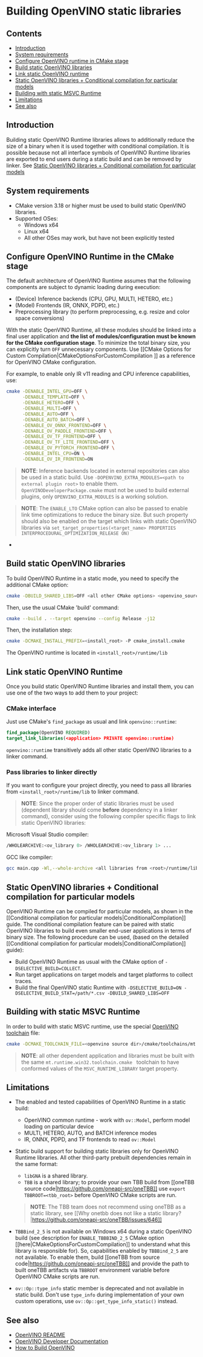 # Building OpenVINO static libraries

## Contents

- [Introduction](#introduction)
- [System requirements](#system-requirements)
- [Configure OpenVINO runtime in CMake stage](#configure-openvino-runtime-in-cmake-stage)
- [Build static OpenVINO libraries](#build-static-openvino-libraries)
- [Link static OpenVINO runtime](#link-static-openvino-runtime)
- [Static OpenVINO libraries + Conditional compilation for particular models](#static-openvino-libraries--conditional-compilation-for-particular-models)
- [Building with static MSVC Runtime](#building-with-static-msvc-runtime)
- [Limitations](#limitations)
- [See also](#see-also)

## Introduction

Building static OpenVINO Runtime libraries allows to additionally reduce the size of a binary when it is used together with conditional compilation.
It is possible because not all interface symbols of OpenVINO Runtime libraries are exported to end users during a static build and can be removed by linker. See [Static OpenVINO libraries + Conditional compilation for particular models](#static-openvino-libraries--conditional-compilation-for-particular-models)

## System requirements

* CMake version 3.18 or higher must be used to build static OpenVINO libraries.
* Supported OSes:
    * Windows x64
    * Linux x64
    * All other OSes may work, but have not been explicitly tested

## Configure OpenVINO Runtime in the CMake stage

The default architecture of OpenVINO Runtime assumes that the following components are subject to dynamic loading during execution:
* (Device) Inference backends (CPU, GPU, MULTI, HETERO, etc.)
* (Model) Frontends (IR, ONNX, PDPD, etc.)
* Preprocessing library (to perform preprocessing, e.g. resize and color space conversions)

With the static OpenVINO Runtime, all these modules should be linked into a final user application and **the list of modules/configuration must be known for the CMake configuration stage**. To minimize the total binary size, you can explicitly turn `OFF` unnecessary components. Use [[CMake Options for Custom Compilation|CMakeOptionsForCustomCompilation ]] as a reference for OpenVINO CMake configuration.

For example, to enable only IR v11 reading and CPU inference capabilities, use:
```sh
cmake -DENABLE_INTEL_GPU=OFF \
      -DENABLE_TEMPLATE=OFF \
      -DENABLE_HETERO=OFF \
      -DENABLE_MULTI=OFF \
      -DENABLE_AUTO=OFF \
      -DENABLE_AUTO_BATCH=OFF \
      -DENABLE_OV_ONNX_FRONTEND=OFF \
      -DENABLE_OV_PADDLE_FRONTEND=OFF \
      -DENABLE_OV_TF_FRONTEND=OFF \
      -DENABLE_OV_TF_LITE_FRONTEND=OFF \
      -DENABLE_OV_PYTORCH_FRONTEND=OFF \
      -DENABLE_INTEL_CPU=ON \
      -DENABLE_OV_IR_FRONTEND=ON
```

> **NOTE**: Inference backends located in external repositories can also be used in a static build. Use `-DOPENVINO_EXTRA_MODULES=<path to external plugin root>` to enable them. `OpenVINODeveloperPackage.cmake` must not be used to build external plugins, only `OPENVINO_EXTRA_MODULES` is a working solution.

> **NOTE**: The `ENABLE_LTO` CMake option can also be passed to enable link time optimizations to reduce the binary size. But such property should also be enabled on the target which links with static OpenVINO libraries via `set_target_properties(<target_name> PROPERTIES INTERPROCEDURAL_OPTIMIZATION_RELEASE ON)`
-
## Build static OpenVINO libraries

To build OpenVINO Runtime in a static mode, you need to specify the additional CMake option:

```sh
cmake -DBUILD_SHARED_LIBS=OFF <all other CMake options> <openvino_sources root>
```

Then, use the usual CMake 'build' command:

```sh
cmake --build . --target openvino --config Release -j12
```

Then, the installation step:

```sh
cmake -DCMAKE_INSTALL_PREFIX=<install_root> -P cmake_install.cmake
```

The OpenVINO runtime is located in `<install_root>/runtime/lib`

## Link static OpenVINO Runtime

Once you build static OpenVINO Runtime libraries and install them, you can use one of the two ways to add them to your project:

### CMake interface

Just use CMake's `find_package` as usual and link `openvino::runtime`:

```cmake
find_package(OpenVINO REQUIRED)
target_link_libraries(<application> PRIVATE openvino::runtime)
```

`openvino::runtime` transitively adds all other static OpenVINO libraries to a linker command. 

### Pass libraries to linker directly

If you want to configure your project directly, you need to pass all libraries from `<install_root>/runtime/lib` to linker command.

> **NOTE**: Since the proper order of static libraries must be used (dependent library should come **before** dependency in a linker command), consider using the following compiler specific flags to link static OpenVINO libraries:

Microsoft Visual Studio compiler:
```sh
/WHOLEARCHIVE:<ov_library 0> /WHOLEARCHIVE:<ov_library 1> ...
```

GCC like compiler:
```sh
gcc main.cpp -Wl,--whole-archive <all libraries from <root>/runtime/lib> > -Wl,--no-whole-archive -o a.out
```

## Static OpenVINO libraries + Conditional compilation for particular models

OpenVINO Runtime can be compiled for particular models, as shown in the [[Conditional compilation for particular models|ConditionalCompilation]] guide.
The conditional compilation feature can be paired with static OpenVINO libraries to build even smaller end-user applications in terms of binary size. The following procedure can be used, (based on the detailed [[Conditional compilation for particular models|ConditionalCompilation]] guide):

* Build OpenVINO Runtime as usual with the CMake option of `-DSELECTIVE_BUILD=COLLECT`.
* Run target applications on target models and target platforms to collect traces.
* Build the final OpenVINO static Runtime with `-DSELECTIVE_BUILD=ON -DSELECTIVE_BUILD_STAT=/path/*.csv -DBUILD_SHARED_LIBS=OFF`

## Building with static MSVC Runtime

In order to build with static MSVC runtime, use the special [OpenVINO toolchain](https://github.com/openvinotoolkit/openvino/blob/master/cmake/toolchains/mt.runtime.win32.toolchain.cmake) file:

```sh
cmake -DCMAKE_TOOLCHAIN_FILE=<openvino source dir>/cmake/toolchains/mt.runtime.win32.toolchain.cmake <other options>
```

> **NOTE**: all other dependent application and libraries must be built with the same `mt.runtime.win32.toolchain.cmake ` toolchain to have conformed values of the `MSVC_RUNTIME_LIBRARY` target property.

## Limitations

* The enabled and tested capabilities of OpenVINO Runtime in a static build:
    * OpenVINO common runtime - work with `ov::Model`, perform model loading on particular device
    * MULTI, HETERO, AUTO, and BATCH inference modes
    * IR, ONNX, PDPD, and TF frontends to read `ov::Model`
* Static build support for building static libraries only for OpenVINO Runtime libraries. All other third-party prebuilt dependencies remain in the same format:
    * `libGNA` is a shared library.
    * `TBB` is a shared library; to provide your own TBB build from [[oneTBB source code|https://github.com/oneapi-src/oneTBB]] use `export TBBROOT=<tbb_root>` before OpenVINO CMake scripts are run.

    > **NOTE**: The TBB team does not recommend using oneTBB as a static library, see [[Why onetbb does not like a static library?|https://github.com/oneapi-src/oneTBB/issues/646]]

* `TBBBind_2_5` is not available on Windows x64 during a static OpenVINO build (see description for `ENABLE_TBBBIND_2_5` CMake option [[here|CMakeOptionsForCustomCompilation]] to understand what this library is responsible for). So, capabilities enabled by `TBBBind_2_5` are not available. To enable them, build [[oneTBB from source code|https://github.com/oneapi-src/oneTBB]] and provide the path to built oneTBB artifacts via `TBBROOT` environment variable before OpenVINO CMake scripts are run.

* `ov::Op::type_info` static member is deprecated and not available in static build. Don't use `type_info` during implementation of your own custom operations, use `ov::Op::get_type_info_static()` instead. 

## See also

 * [OpenVINO README](../../README.md)
 * [OpenVINO Developer Documentation](index.md)
 * [How to Build OpenVINO](build.md)

 

